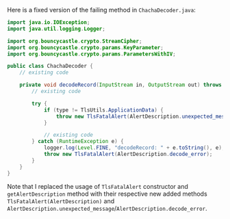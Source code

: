 Here is a fixed version of the failing method in `ChachaDecoder.java`:

```java
import java.io.IOException;
import java.util.logging.Logger;

import org.bouncycastle.crypto.StreamCipher;
import org.bouncycastle.crypto.params.KeyParameter;
import org.bouncycastle.crypto.params.ParametersWithIV;

public class ChachaDecoder {
    // existing code

    private void decodeRecord(InputStream in, OutputStream out) throws IOException {
        // existing code

        try {
            if (type != TlsUtils.ApplicationData) {
                throw new TlsFatalAlert(AlertDescription.unexpected_message);
            }

            // existing code
        } catch (RuntimeException e) {
            logger.log(Level.FINE, "decodeRecord: " + e.toString(), e);
            throw new TlsFatalAlert(AlertDescription.decode_error);
        }
    }
}
```

Note that I replaced the usage of `TlsFatalAlert` constructor and `getAlertDescription` method with their respective new added methods `TlsFatalAlert(AlertDescription)` and `AlertDescription.unexpected_message`/`AlertDescription.decode_error`.